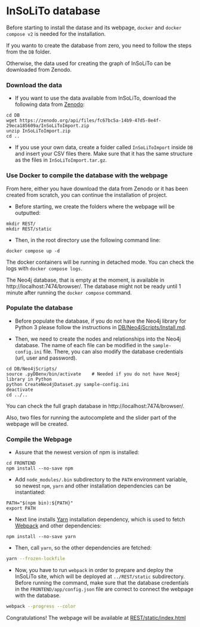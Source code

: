 # InSoLiTo database

Before starting to install the datase and its webpage, `docker` and `docker compose v2` is needed for the installation.

If you wanto to create the database from zero, you need to follow the steps from the `DB` folder.

Otherwise, the data used for creating the graph of InSoLiTo can be downloaded from Zenodo.

### Download the data

* If you want to use the data available from InSoLiTo, download the following data from [Zenodo](https://doi.org/10.5281/zenodo.7524268):

```
cd DB
wget https://zenodo.org/api/files/fc67bc5a-14b9-47d5-8e4f-29eca185609a/InSoLiToImport.zip
unzip InSoLiToImport.zip
cd ..
```
* If you use your own data, create a folder called `InSoLiToImport` inside `DB` and insert your CSV files there. Make sure that it has the same structure as the files in `InSoLiToImport.tar.gz`.

### Use Docker to compile the database with the webpage

From here, either you have download the data from Zenodo or it has been created from scratch, you can continue the installation of project.

* Before starting, we create the folders where the webpage will be outputted:

```
mkdir REST/
mkdir REST/static
```

* Then, in the root directory use the following command line:

```
docker compose up -d
```

The docker containers will be running in detached mode. You can check the logs with `docker compose logs`.

The Neo4j database, that is empty at the moment, is available in http://localhost:7474/browser/. The database might not be ready until 1 minute after running the `docker compose` command.

### Populate the database

* Before populate the database, if you do not have the Neo4j library for Python 3 please follow the instructions in [DB/Neo4jScripts/Install.md](DB/Neo4jScripts/Install.md).

* Then, we need to create the nodes and relationships into the Neo4j database. The name of each file can be modified in the `sample-config.ini` file. There, you can also modify the database credentials (url, user and password).

```
cd DB/Neo4jScripts/
source .pyDBenv/bin/activate    # Needed if you do not have Neo4j library in Python
python CreateNeo4jDataset.py sample-config.ini
deactivate
cd ../..
```

You can check the full graph database in http://localhost:7474/browser/.

Also, two files for running the autocomplete and the slider part of the webpage will be created.

### Compile the Webpage

* Assure that the newest version of npm is installed:

```
cd FRONTEND
npm install --no-save npm
```

* Add `node_modules/.bin` subdirectory to the `PATH` environment variable, so newest `npm`, `yarn` and other installation dependencies can be instantiated:

```
PATH="$(npm bin):${PATH}"
export PATH
```

* Next line installs [Yarn](https://yarnpkg.com/) installation dependency, which is used to fetch [Webpack](https://webpack.github.io/) and other dependencies:

```
npm install --no-save yarn
```

* Then, call `yarn`, so the other dependencies are fetched:

```bash
yarn --frozen-lockfile
```

* Now, you have to run `webpack` in order to prepare and deploy the InSoLiTo site, which will be deployed at `../REST/static` subdirectory. Before running the command, make sure that the database credentials in the `FRONTEND/app/config.json` file are correct to connect the webpage with the database.

```bash
webpack --progress --color
```

Congratulations! The webpage will be available at [REST/static/index.html](REST/static/index.html)
